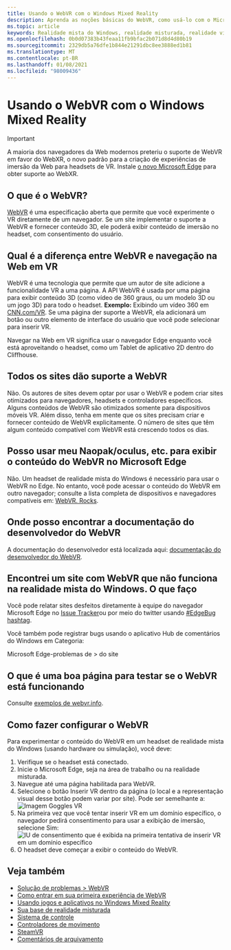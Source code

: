 ```yaml
---
title: Usando o WebVR com o Windows Mixed Reality
description: Aprenda as noções básicas do WebVR, como usá-lo com o Microsoft Edge em headsets de realidade mista do Windows e problemas comuns de solução de problemas.
ms.topic: article
keywords: Realidade mista do Windows, realidade misturada, realidade virtual, VR, Sr, WebVR, Edge, Microsoft Edge, navegação na Web
ms.openlocfilehash: 0b0d07383b43feaa11fb9bfac2b071d8d4d80b19
ms.sourcegitcommit: 2329db5a76dfe1b844e21291dbc8ee3888ed1b81
ms.translationtype: MT
ms.contentlocale: pt-BR
ms.lasthandoff: 01/08/2021
ms.locfileid: "98009436"
---
```

# <a name="using-webvr-with-windows-mixed-reality"></a>Usando o WebVR com o Windows Mixed Reality

>[!IMPORTANT]
>A maioria dos navegadores da Web modernos preteriu o suporte de WebVR em favor do WebXR, o novo padrão para a criação de experiências de imersão da Web para headsets de VR. Instale [o novo Microsoft Edge](using-microsoft-edge.md) para obter suporte ao WebXR.

## <a name="what-is-webvr"></a>O que é o WebVR?

[WebVR](https://webvr.info) é uma especificação aberta que permite que você experimente o VR diretamente de um navegador. Se um site implementar o suporte a WebVR e fornecer conteúdo 3D, ele poderá exibir conteúdo de imersão no headset, com consentimento do usuário.

## <a name="what-is-the-difference-between-webvr-and-browsing-the-web-in-vr"></a>Qual é a diferença entre WebVR e navegação na Web em VR

WebVR é uma tecnologia que permite que um autor de site adicione a funcionalidade VR a uma página. A API WebVR é usada por uma página para exibir conteúdo 3D (como vídeo de 360 graus, ou um modelo 3D ou um jogo 3D) para todo o headset. **Exemplo:** Exibindo um vídeo 360 em [CNN.com/VR](http://cnn.com/vr). Se uma página der suporte a WebVR, ela adicionará um botão ou outro elemento de interface do usuário que você pode selecionar para inserir VR.

Navegar na Web em VR significa usar o navegador Edge enquanto você está aproveitando o headset, como um Tablet de aplicativo 2D dentro do Cliffhouse.

## <a name="do-all-websites-support-webvr"></a>Todos os sites dão suporte a WebVR

Não. Os autores de sites devem optar por usar o WebVR e podem criar sites otimizados para navegadores, headsets e controladores específicos. Alguns conteúdos de WebVR são otimizados somente para dispositivos móveis VR. Além disso, tenha em mente que os sites precisam criar e fornecer conteúdo de WebVR explicitamente. O número de sites que têm algum conteúdo compatível com WebVR está crescendo todos os dias.

## <a name="can-i-use-my-viveoculus-etc-to-view-webvr-content-in-microsoft-edge"></a>Posso usar meu Naopak/oculus, etc. para exibir o conteúdo do WebVR no Microsoft Edge

Não. Um headset de realidade mista do Windows é necessário para usar o WebVR no Edge. No entanto, você pode acessar o conteúdo do WebVR em outro navegador; consulte a lista completa de dispositivos e navegadores compatíveis em: [WebVR. Rocks](http://webvr.rocks/).

## <a name="where-can-i-find-the-webvr-developer-documentation"></a>Onde posso encontrar a documentação do desenvolvedor do WebVR

A documentação do desenvolvedor está localizada aqui: [documentação do desenvolvedor do WebVR](https://docs.microsoft.com/microsoft-edge/webvr/).

## <a name="ive-found-a-website-with-webvr-that-doesnt-work-in-windows-mixed-reality-what-do-i-do"></a>Encontrei um site com WebVR que não funciona na realidade mista do Windows. O que faço

Você pode relatar sites desfeitos diretamente à equipe do navegador Microsoft Edge no [Issue Tracker](https://developer.microsoft.com/en-us/microsoft-edge/platform/issues/)ou por meio do twitter usando [#EdgeBug hashtag](https://blogs.windows.com/msedgedev/2016/08/11/edgebug-twitter/).

Você também pode registrar bugs usando o aplicativo Hub de comentários do Windows em Categoria:

Microsoft Edge-problemas de > do site

## <a name="what-is-a-good-page-to-test-if-webvr-is-working"></a>O que é uma boa página para testar se o WebVR está funcionando

Consulte [exemplos de webvr.info](http://webvr.info/samples/XX-vr-controllers.html).

## <a name="how-do-i-set-up-webvr"></a>Como fazer configurar o WebVR

Para experimentar o conteúdo do WebVR em um headset de realidade mista do Windows (usando hardware ou simulação), você deve:

1. Verifique se o headset está conectado.
2. Inicie o Microsoft Edge, seja na área de trabalho ou na realidade misturada.
3. Navegue até uma página habilitada para WebVR.
4. Selecione o botão Inserir VR dentro da página (o local e a representação visual desse botão podem variar por site). Pode ser semelhante a: \
   ![Imagem Goggles VR](images/75px-enter-vr.png)
5. Na primeira vez que você tentar inserir VR em um domínio específico, o navegador pedirá consentimento para usar a exibição de imersão, selecione Sim: ![IU de consentimento que é exibida na primeira tentativa de inserir VR em um domínio específico](images/1053px-Webvr-consent-ui.png)
6. O headset deve começar a exibir o conteúdo do WebVR.

## <a name="see-also"></a>Veja também

* [Solução de problemas > WebVR](webvr-questions.md)
* [Como entrar em sua primeira experiência de WebVR](using-games-and-apps-in-windows-mixed-reality.md#how-to-get-into-your-first-webvr-experience)
* [Usando jogos e aplicativos no Windows Mixed Reality](using-games-and-apps-in-windows-mixed-reality.md)
* [Sua base de realidade misturada](your-mixed-reality-home.md)
* [Sistema de controle](tracking-system.md)
* [Controladores de movimento](controllers-in-wmr.md)
* [SteamVR](using-steamvr-with-windows-mixed-reality.md)
* [Comentários de arquivamento](filing-feedback.md)
